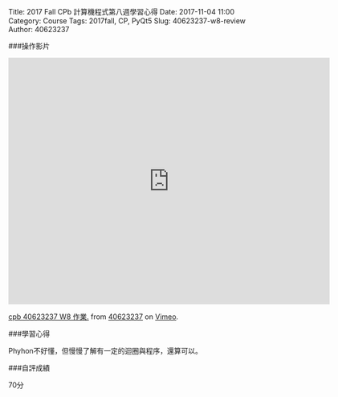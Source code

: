 Title: 2017 Fall CPb 計算機程式第八週學習心得
Date: 2017-11-04 11:00
Category: Course
Tags: 2017fall, CP,  PyQt5
Slug: 40623237-w8-review
Author: 40623237



<!-- PELICAN_END_SUMMARY -->


###操作影片

<iframe src="https://player.vimeo.com/video/240446145" width="640" height="491" frameborder="0" webkitallowfullscreen mozallowfullscreen allowfullscreen></iframe><p><a href="https://vimeo.com/240446145">cpb 40623237 W8 作業.</a> from <a href="https://vimeo.com/user73128285">40623237</a> on <a href="https://vimeo.com">Vimeo</a>.</p>


###學習心得

Phyhon不好懂，但慢慢了解有一定的迴圈與程序，還算可以。

###自評成績

70分
